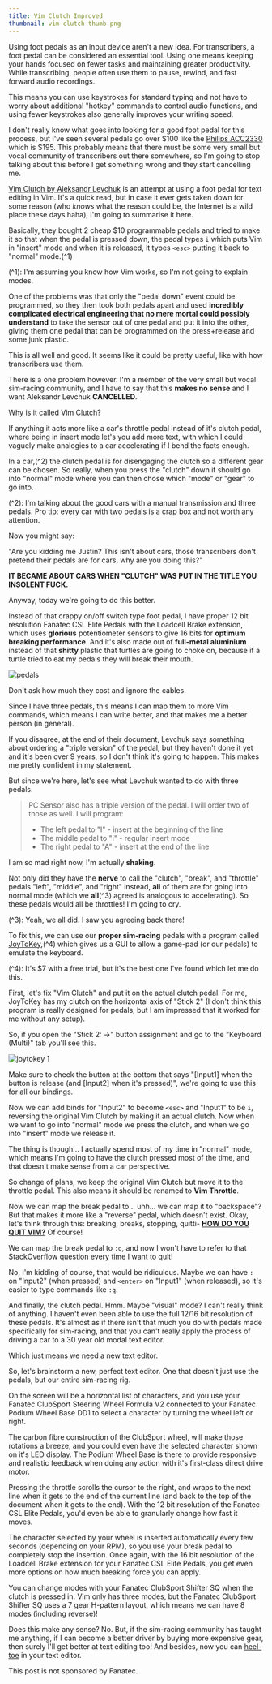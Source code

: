 ```yaml
---
title: Vim Clutch Improved
thumbnail: vim-clutch-thumb.png
---
```


Using foot pedals as an input device aren't a new idea. For transcribers, a foot pedal can be considered an essential tool. Using one means keeping your hands focused on fewer tasks and maintaining greater productivity. While transcribing, people often use them to pause, rewind, and fast forward audio recordings.

This means you can use keystrokes for standard typing and not have to worry about additional "hotkey" commands to control audio functions, and using fewer keystrokes also generally improves your writing speed.

I don't really know what goes into looking for a good foot pedal for this process, but I've seen several pedals go over $100 like the [Philips ACC2330](https://www.pacifictranscription.com.au/product/philips-acc2330-usb-4-pedal-foot-switch/) which is $195. This probably means that there must be some very small but vocal community of transcribers out there somewhere, so I'm going to stop talking about this before I get something wrong and they start cancelling me.

[Vim Clutch by Aleksandr Levchuk](https://github.com/alevchuk/vim-clutch) is an attempt at using a foot pedal for text editing in Vim. It's a quick read, but in case it ever gets taken down for some reason (who *knows* what the reason could be, the Internet is a wild place these days haha), I'm going to summarise it here.

Basically, they bought 2 cheap $10 programmable pedals and tried to make it so that when the pedal is pressed down, the pedal types `i` which puts Vim in "insert" mode and when it is released, it types `<esc>` putting it back to "normal" mode.(^1)

(^1): I'm assuming you know how Vim works, so I'm not going to explain modes.

One of the problems was that only the "pedal down" event could be programmed, so they then took both pedals apart and used **incredibly complicated electrical engineering that no mere mortal could possibly understand** to take the sensor out of one pedal and put it into the other, giving them one pedal that can be programmed on the press+release and some junk plastic.

This is all well and good. It seems like it could be pretty useful, like with how transcribers use them.

There is a one problem however. I'm a member of the very small but vocal sim-racing community, and I have to say that this **makes no sense** and I want Aleksandr Levchuk **CANCELLED**.

Why is it called Vim Clutch?

If anything it acts more like a car's throttle pedal instead of it's clutch pedal, where being in insert mode let's you add more text, with which I could vaguely make analogies to a car accelerating if I bend the facts enough.

In a car,(^2) the clutch pedal is for disengaging the clutch so a different gear can be chosen. So really, when you press the "clutch" down it should go into "normal" mode where you can then chose which "mode" or "gear" to go into.

(^2): I'm talking about the good cars with a manual transmission and three pedals. Pro tip: every car with two pedals is a crap box and not worth any attention.

Now you might say:

"Are you kidding me Justin? This isn't about cars, those transcribers don't pretend their pedals are for cars, why are you doing this?"

**IT BECAME ABOUT CARS WHEN "CLUTCH" WAS PUT IN THE TITLE YOU INSOLENT FUCK.**

Anyway, today we're going to do this better.

Instead of that crappy on/off switch type foot pedal, I have proper 12 bit resolution Fanatec CSL Elite Pedals with the Loadcell Brake extension, which uses **glorious** potentiometer sensors to give 16 bits for **optimum breaking performance**. And it's also made out of **full-metal aluminium** instead of that **shitty** plastic that turtles are going to choke on, because if a turtle tried to eat my pedals they will break their mouth.

![pedals](https://cdn.halcyonnouveau.xyz/blog/img/pedals.jpg)

Don't ask how much they cost and ignore the cables.

Since I have three pedals, this means I can map them to more Vim commands, which means I can write better, and that makes me a better person (in general).

If you disagree, at the end of their document, Levchuk says something about ordering a "triple version" of the pedal, but they haven't done it yet and it's been over 9 years, so I don't think it's going to happen. This makes me pretty confident in my statement.

But since we're here, let's see what Levchuk wanted to do with three pedals.

> PC Sensor also has a triple version of the pedal. I will order two of those as well. I will program:
>
> - The left pedal to "I" - insert at the beginning of the line
> - The middle pedal to "i" - regular insert mode
> - The right pedal to "A" - insert at the end of the line

I am so mad right now, I'm actually **shaking**.

Not only did they have the **nerve** to call the "clutch", "break", and "throttle" pedals "left", "middle", and "right" instead, **all** of them are for going into normal mode (which we **all**(^3) agreed is analogous to accelerating). So these pedals would all be throttles! I'm going to cry.

(^3): Yeah, we all did. I saw you agreeing back there!

To fix this, we can use our **proper sim-racing** pedals with a program called [JoyToKey](https://joytokey.net/en/),(^4) which gives us a GUI to allow a game-pad (or our pedals) to emulate the keyboard.

(^4): It's $7 with a free trial, but it's the best one I've found which let me do this.

First, let's fix "Vim Clutch" and put it on the actual clutch pedal. For me, JoyToKey has my clutch on the horizontal axis of "Stick 2" (I don't think this program is really designed for pedals, but I am impressed that it worked for me without any setup).

So, if you open the "Stick 2: ->" button assignment and go to the "Keyboard (Multi)" tab you'll see this.

![joytokey 1](https://cdn.halcyonnouveau.xyz/blog/img/joytokey-1.png)

Make sure to check the button at the bottom that says "[Input1] when the button is release (and [Input2] when it's pressed)", we're going to use this for all our bindings.

Now we can add binds for "Input2" to become `<esc>` and "Input1" to be `i`, reversing the original Vim Clutch by making it an actual clutch. Now when we want to go into "normal" mode we press the clutch, and when we go into "insert" mode we release it.

The thing is though... I actually spend most of my time in "normal" mode, which means I'm going to have the clutch pressed most of the time, and that doesn't make sense from a car perspective.

So change of plans, we keep the original Vim Clutch but move it to the throttle pedal. This also means it should be renamed to **Vim Throttle**.

Now we can map the break pedal to... uhh... we can map it to "backspace"? But that makes it more like a "reverse" pedal, which doesn't exist. Okay, let's think through this: breaking, breaks, stopping, quitti- **[HOW DO YOU QUIT VIM?](https://stackoverflow.com/questions/11828270/how-do-i-exit-the-vim-editor)** Of course!

We can map the break pedal to `:q`, and now I won't have to refer to that StackOverflow question every time I want to quit!

No, I'm kidding of course, that would be ridiculous. Maybe we can have `:` on "Input2" (when pressed) and `<enter>` on "Input1" (when released), so it's easier to type commands like `:q`.

And finally, the clutch pedal. Hmm. Maybe "visual" mode? I can't really think of anything. I haven't even been able to use the full 12/16 bit resolution of these pedals. It's almost as if there isn't that much you do with pedals made specifically for sim-racing, and that you can't really apply the process of driving a car to a 30 year old modal text editor.

Which just means we need a new text editor.

So, let's brainstorm a new, perfect text editor. One that doesn't just use the pedals, but our entire sim-racing rig.

On the screen will be a horizontal list of characters, and you use your Fanatec ClubSport Steering Wheel Formula V2 connected to your Fanatec Podium Wheel Base DD1 to select a character by turning the wheel left or right.

The carbon fibre construction of the ClubSport wheel, will make those rotations a breeze, and you could even have the selected character shown on it's LED display. The Podium Wheel Base is there to provide responsive and realistic feedback when doing any action with it's first-class direct drive motor.

Pressing the throttle scrolls the cursor to the right, and wraps to the next line when it gets to the end of the current line (and back to the top of the document when it gets to the end). With the 12 bit resolution of the Fanatec CSL Elite Pedals, you'd even be able to granularly change how fast it moves.

The character selected by your wheel is inserted automatically every few seconds (depending on your RPM), so you use your break pedal to completely stop the insertion. Once again, with the 16 bit resolution of the Loadcell Brake extension for your Fanatec CSL Elite Pedals, you get even more options on how much breaking force you can apply.

You can change modes with your Fanatec ClubSport Shifter SQ when the clutch is pressed in. Vim only has three modes, but the Fanatec ClubSport Shifter SQ uses a 7 gear H-pattern layout, which means we can have 8 modes (including reverse)!

Does this make any sense? No. But, if the sim-racing community has taught me anything, if I can become a better driver by buying more expensive gear, then surely I'll get better at text editing too! And besides, now you can [heel-toe](https://en.wikipedia.org/wiki/Heel-and-toe_shifting) in your text editor.

This post is not sponsored by Fanatec.
